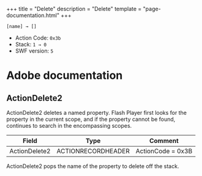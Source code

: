 +++
title = "Delete"
description = "Delete"
template = "page-documentation.html"
+++

```
[name] → []
```

- Action Code: `0x3b`
- Stack: `1 → 0`
- SWF version: `5`

# Adobe documentation

## ActionDelete2

ActionDelete2 deletes a named property. Flash Player first looks for the property in the current scope, and if the
property cannot be found, continues to search in the encompassing scopes.

| Field           | Type               | Comment           |
|-----------------|--------------------|-------------------|
| ActionDelete2   | ACTIONRECORDHEADER | ActionCode = 0x3B |

ActionDelete2 pops the name of the property to delete off the stack.
